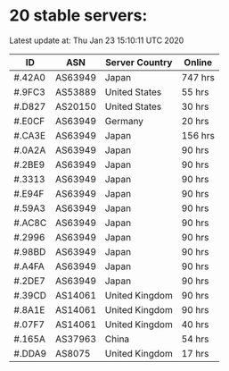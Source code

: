 # 20 stable servers:

Latest update at: Thu Jan 23 15:10:11 UTC 2020

| ID | ASN | Server Country | Online |
| -- | --- | -------------- | ------ |
| #.42A0 | AS63949 | Japan | 747 hrs |
| #.9FC3 | AS53889 | United States | 55 hrs |
| #.D827 | AS20150 | United States | 30 hrs |
| #.E0CF | AS63949 | Germany | 20 hrs |
| #.CA3E | AS63949 | Japan | 156 hrs |
| #.0A2A | AS63949 | Japan | 90 hrs |
| #.2BE9 | AS63949 | Japan | 90 hrs |
| #.3313 | AS63949 | Japan | 90 hrs |
| #.E94F | AS63949 | Japan | 90 hrs |
| #.59A3 | AS63949 | Japan | 90 hrs |
| #.AC8C | AS63949 | Japan | 90 hrs |
| #.2996 | AS63949 | Japan | 90 hrs |
| #.98BD | AS63949 | Japan | 90 hrs |
| #.A4FA | AS63949 | Japan | 90 hrs |
| #.2DE7 | AS63949 | Japan | 90 hrs |
| #.39CD | AS14061 | United Kingdom | 90 hrs |
| #.8A1E | AS14061 | United Kingdom | 90 hrs |
| #.07F7 | AS14061 | United Kingdom | 40 hrs |
| #.165A | AS37963 | China | 54 hrs |
| #.DDA9 | AS8075 | United Kingdom | 17 hrs |

